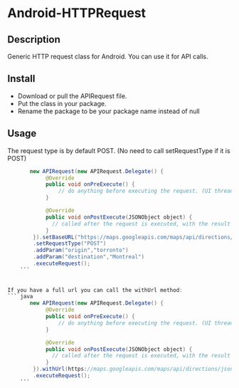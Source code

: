 # Android-HTTPRequest
## Description
Generic HTTP request class for Android. You can use it for API calls.
## Install
- Download or pull the APIRequest file.
- Put the class in your package.
- Rename the package to be your package name instead of null
## Usage
The request type is by default POST. (No need to call setRequestType if it is POST)
``` java
       new APIRequest(new APIRequest.Delegate() {
            @Override
            public void onPreExecute() {
                // do anything before executing the request. (UI thread)
            }

            @Override
            public void onPostExecute(JSONObject object) {
              // called after the request is executed, with the result object
            }
        }).setBaseURL("https://maps.googleapis.com/maps/api/directions/json?")
        .setRequestType("POST")
        .addParam("origin","torronto")
        .addParam("destination","Montreal")
        .executeRequest();
    ```
    
    
If you have a full url you can call the withUrl method:
``` java
       new APIRequest(new APIRequest.Delegate() {
            @Override
            public void onPreExecute() {
                // do anything before executing the request. (UI thread)
            }

            @Override
            public void onPostExecute(JSONObject object) {
              // called after the request is executed, with the result object
            }
        }).withUrl(https://maps.googleapis.com/maps/api/directions/json?origin=Toronto&destination=Montreal")
        .executeRequest();
    ```
    
